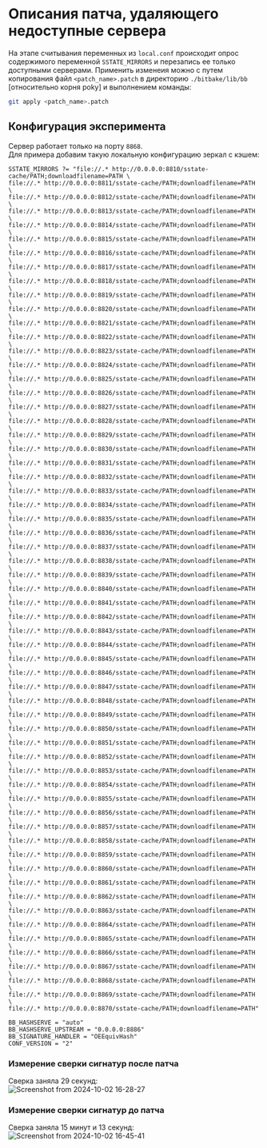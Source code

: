 # Описания патча, удаляющего недоступные сервера
На этапе считывания переменных из `local.conf` происходит опрос содержимого переменной `SSTATE_MIRRORS` и перезапись ее только доступными серверами.
Применить изменеия можно с путем копирования файл `<patch_name>.patch` в директорию `./bitbake/lib/bb` [относительно корня poky] и выполнением команды:
```bash
git apply <patch_name>.patch
```
## Конфигурация эксперимента
Сервер работает только на порту `8868`.  
Для примера добавим такую локальную конфигурацию зеркал с кэшем:
```
SSTATE_MIRRORS ?= "file://.* http://0.0.0.0:8810/sstate-cache/PATH;downloadfilename=PATH \
file://.* http://0.0.0.0:8811/sstate-cache/PATH;downloadfilename=PATH \
file://.* http://0.0.0.0:8812/sstate-cache/PATH;downloadfilename=PATH \
file://.* http://0.0.0.0:8813/sstate-cache/PATH;downloadfilename=PATH \
file://.* http://0.0.0.0:8814/sstate-cache/PATH;downloadfilename=PATH \
file://.* http://0.0.0.0:8815/sstate-cache/PATH;downloadfilename=PATH \
file://.* http://0.0.0.0:8816/sstate-cache/PATH;downloadfilename=PATH \
file://.* http://0.0.0.0:8817/sstate-cache/PATH;downloadfilename=PATH \
file://.* http://0.0.0.0:8818/sstate-cache/PATH;downloadfilename=PATH \
file://.* http://0.0.0.0:8819/sstate-cache/PATH;downloadfilename=PATH \
file://.* http://0.0.0.0:8820/sstate-cache/PATH;downloadfilename=PATH \
file://.* http://0.0.0.0:8821/sstate-cache/PATH;downloadfilename=PATH \
file://.* http://0.0.0.0:8822/sstate-cache/PATH;downloadfilename=PATH \
file://.* http://0.0.0.0:8823/sstate-cache/PATH;downloadfilename=PATH \
file://.* http://0.0.0.0:8824/sstate-cache/PATH;downloadfilename=PATH \
file://.* http://0.0.0.0:8825/sstate-cache/PATH;downloadfilename=PATH \
file://.* http://0.0.0.0:8826/sstate-cache/PATH;downloadfilename=PATH \
file://.* http://0.0.0.0:8827/sstate-cache/PATH;downloadfilename=PATH \
file://.* http://0.0.0.0:8828/sstate-cache/PATH;downloadfilename=PATH \
file://.* http://0.0.0.0:8829/sstate-cache/PATH;downloadfilename=PATH \
file://.* http://0.0.0.0:8830/sstate-cache/PATH;downloadfilename=PATH \
file://.* http://0.0.0.0:8831/sstate-cache/PATH;downloadfilename=PATH \
file://.* http://0.0.0.0:8832/sstate-cache/PATH;downloadfilename=PATH \
file://.* http://0.0.0.0:8833/sstate-cache/PATH;downloadfilename=PATH \
file://.* http://0.0.0.0:8834/sstate-cache/PATH;downloadfilename=PATH \
file://.* http://0.0.0.0:8835/sstate-cache/PATH;downloadfilename=PATH \
file://.* http://0.0.0.0:8836/sstate-cache/PATH;downloadfilename=PATH \
file://.* http://0.0.0.0:8837/sstate-cache/PATH;downloadfilename=PATH \
file://.* http://0.0.0.0:8838/sstate-cache/PATH;downloadfilename=PATH \
file://.* http://0.0.0.0:8839/sstate-cache/PATH;downloadfilename=PATH \
file://.* http://0.0.0.0:8840/sstate-cache/PATH;downloadfilename=PATH \
file://.* http://0.0.0.0:8841/sstate-cache/PATH;downloadfilename=PATH \
file://.* http://0.0.0.0:8842/sstate-cache/PATH;downloadfilename=PATH \
file://.* http://0.0.0.0:8843/sstate-cache/PATH;downloadfilename=PATH \
file://.* http://0.0.0.0:8844/sstate-cache/PATH;downloadfilename=PATH \
file://.* http://0.0.0.0:8845/sstate-cache/PATH;downloadfilename=PATH \
file://.* http://0.0.0.0:8846/sstate-cache/PATH;downloadfilename=PATH \
file://.* http://0.0.0.0:8847/sstate-cache/PATH;downloadfilename=PATH \
file://.* http://0.0.0.0:8848/sstate-cache/PATH;downloadfilename=PATH \
file://.* http://0.0.0.0:8849/sstate-cache/PATH;downloadfilename=PATH \
file://.* http://0.0.0.0:8850/sstate-cache/PATH;downloadfilename=PATH \
file://.* http://0.0.0.0:8851/sstate-cache/PATH;downloadfilename=PATH \
file://.* http://0.0.0.0:8852/sstate-cache/PATH;downloadfilename=PATH \
file://.* http://0.0.0.0:8853/sstate-cache/PATH;downloadfilename=PATH \
file://.* http://0.0.0.0:8854/sstate-cache/PATH;downloadfilename=PATH \
file://.* http://0.0.0.0:8855/sstate-cache/PATH;downloadfilename=PATH \
file://.* http://0.0.0.0:8856/sstate-cache/PATH;downloadfilename=PATH \
file://.* http://0.0.0.0:8857/sstate-cache/PATH;downloadfilename=PATH \
file://.* http://0.0.0.0:8858/sstate-cache/PATH;downloadfilename=PATH \
file://.* http://0.0.0.0:8859/sstate-cache/PATH;downloadfilename=PATH \
file://.* http://0.0.0.0:8860/sstate-cache/PATH;downloadfilename=PATH \
file://.* http://0.0.0.0:8861/sstate-cache/PATH;downloadfilename=PATH \
file://.* http://0.0.0.0:8862/sstate-cache/PATH;downloadfilename=PATH \
file://.* http://0.0.0.0:8863/sstate-cache/PATH;downloadfilename=PATH \
file://.* http://0.0.0.0:8864/sstate-cache/PATH;downloadfilename=PATH \
file://.* http://0.0.0.0:8865/sstate-cache/PATH;downloadfilename=PATH \
file://.* http://0.0.0.0:8866/sstate-cache/PATH;downloadfilename=PATH \
file://.* http://0.0.0.0:8867/sstate-cache/PATH;downloadfilename=PATH \
file://.* http://0.0.0.0:8868/sstate-cache/PATH;downloadfilename=PATH \
file://.* http://0.0.0.0:8869/sstate-cache/PATH;downloadfilename=PATH \
file://.* http://0.0.0.0:8870/sstate-cache/PATH;downloadfilename=PATH"

BB_HASHSERVE = "auto"  
BB_HASHSERVE_UPSTREAM = "0.0.0.0:8886"  
BB_SIGNATURE_HANDLER = "OEEquivHash"  
CONF_VERSION = "2"
```

### Измерение сверки сигнатур после патча
Сверка заняла 29 секунд:  
![Screenshot from 2024-10-02 16-28-27](https://github.com/user-attachments/assets/7bd1dfbd-45db-4f47-a8b4-a916d11e1766)

### Измерение сверки сигнатур до патча
Сверка заняла 15 минут и 13 секунд:  
![Screenshot from 2024-10-02 16-45-41](https://github.com/user-attachments/assets/075c9fea-208c-4ed2-8a23-bec6b36c183f)


